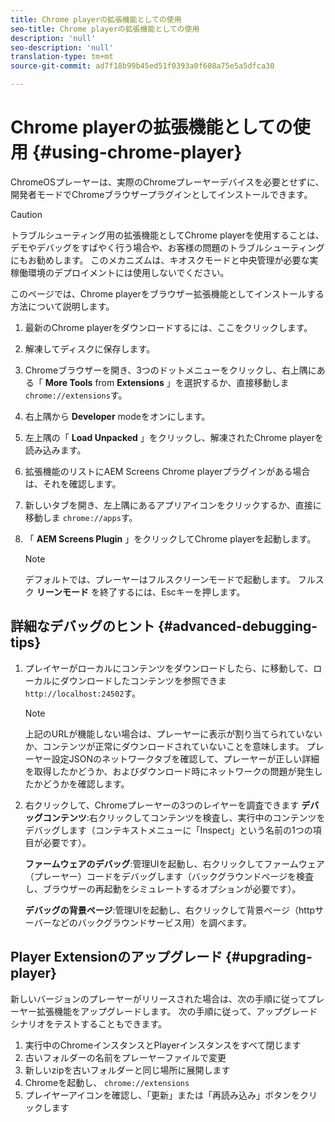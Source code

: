 ```yaml
---
title: Chrome playerの拡張機能としての使用
seo-title: Chrome playerの拡張機能としての使用
description: 'null'
seo-description: 'null'
translation-type: tm+mt
source-git-commit: ad7f18b99b45ed51f0393a0f608a75e5a5dfca30

---
```



# Chrome playerの拡張機能としての使用 {#using-chrome-player}

ChromeOSプレーヤーは、実際のChromeプレーヤーデバイスを必要とせずに、開発者モードでChromeブラウザープラグインとしてインストールできます。

>[!CAUTION]
>
> トラブルシューティング用の拡張機能としてChrome playerを使用することは、デモやデバッグをすばやく行う場合や、お客様の問題のトラブルシューティングにもお勧めします。 このメカニズムは、キオスクモードと中央管理が必要な実稼働環境のデプロイメントには使用しないでください。

このページでは、Chrome playerをブラウザー拡張機能としてインストールする方法について説明します。

1. 最新のChrome playerをダウンロードするには、ここをクリックします。

1. 解凍してディスクに保存します。

1. Chromeブラウザーを開き、3つのドットメニューをクリックし、右上隅にある「 **More Tools** from **Extensions** 」を選択するか、直接移動しま `chrome://extensions`す。

1. 右上隅から **Developer** modeをオンにします。

1. 左上隅の「 **Load Unpacked** 」をクリックし、解凍されたChrome playerを読み込みます。

1. 拡張機能のリストにAEM Screens Chrome playerプラグインがある場合は、それを確認します。

1. 新しいタブを開き、左上隅にあるアプリアイコンをクリックするか、直接に移動しま `chrome://apps`す。

1. 「 **AEM Screens Plugin** 」をクリックしてChrome playerを起動します。
   >[!NOTE]
   >
   > デフォルトでは、プレーヤーはフルスクリーンモードで起動します。 フルスク **リーンモード** を終了するには、Escキーを押します。


## 詳細なデバッグのヒント {#advanced-debugging-tips}

1. プレイヤーがローカルにコンテンツをダウンロードしたら、に移動して、ローカルにダウンロードしたコンテンツを参照できま `http://localhost:24502`す。

   >[!NOTE]
   >
   > 上記のURLが機能しない場合は、プレーヤーに表示が割り当てられていないか、コンテンツが正常にダウンロードされていないことを意味します。 プレーヤー設定JSONのネットワークタブを確認して、プレーヤーが正しい詳細を取得したかどうか、およびダウンロード時にネットワークの問題が発生したかどうかを確認します。

1. 右クリックして、Chromeプレーヤーの3つのレイヤーを調査できます
   **デバッグコンテンツ**:右クリックしてコンテンツを検査し、実行中のコンテンツをデバッグします（コンテキストメニューに「Inspect」という名前の1つの項目が必要です）。

   **ファームウェアのデバッグ**:管理UIを起動し、右クリックしてファームウェア（プレーヤー）コードをデバッグします（バックグラウンドページを検査し、ブラウザーの再起動をシミュレートするオプションが必要です）。

   **デバッグの背景ページ**:管理UIを起動し、右クリックして背景ページ（httpサーバーなどのバックグラウンドサービス用）を調べます。

## Player Extensionのアップグレード {#upgrading-player}

新しいバージョンのプレーヤーがリリースされた場合は、次の手順に従ってプレーヤー拡張機能をアップグレードします。 次の手順に従って、アップグレードシナリオをテストすることもできます。

1. 実行中のChromeインスタンスとPlayerインスタンスをすべて閉じます
1. 古いフォルダーの名前をプレーヤーファイルで変更
1. 新しいzipを古いフォルダーと同じ場所に展開します
1. Chromeを起動し、 `chrome://extensions`
1. プレイヤーアイコンを確認し、「更新」または「再読み込み」ボタンをクリックします
